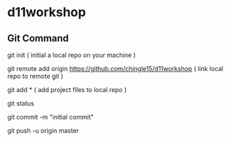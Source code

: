 # d11workshop

## Git Command

git init ( initial a local repo on your machine )

git remote add origin https://github.com/chingle15/d11workshop ( link local repo to remote git )

git add * ( add project files to local repo )

git status

git commit -m "initial commit"

git push -u origin master

